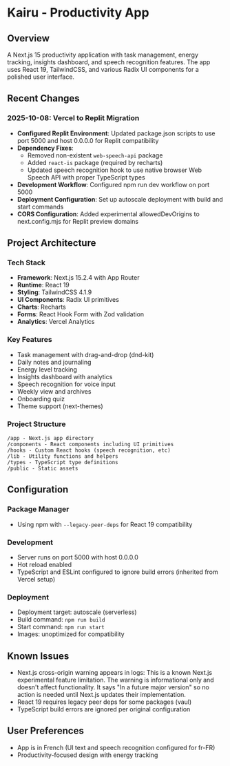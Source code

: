 # Kairu - Productivity App

## Overview
A Next.js 15 productivity application with task management, energy tracking, insights dashboard, and speech recognition features. The app uses React 19, TailwindCSS, and various Radix UI components for a polished user interface.

## Recent Changes

### 2025-10-08: Vercel to Replit Migration
- **Configured Replit Environment**: Updated package.json scripts to use port 5000 and host 0.0.0.0 for Replit compatibility
- **Dependency Fixes**: 
  - Removed non-existent `web-speech-api` package
  - Added `react-is` package (required by recharts)
  - Updated speech recognition hook to use native browser Web Speech API with proper TypeScript types
- **Development Workflow**: Configured npm run dev workflow on port 5000
- **Deployment Configuration**: Set up autoscale deployment with build and start commands
- **CORS Configuration**: Added experimental allowedDevOrigins to next.config.mjs for Replit preview domains

## Project Architecture

### Tech Stack
- **Framework**: Next.js 15.2.4 with App Router
- **Runtime**: React 19
- **Styling**: TailwindCSS 4.1.9
- **UI Components**: Radix UI primitives
- **Charts**: Recharts
- **Forms**: React Hook Form with Zod validation
- **Analytics**: Vercel Analytics

### Key Features
- Task management with drag-and-drop (dnd-kit)
- Daily notes and journaling
- Energy level tracking
- Insights dashboard with analytics
- Speech recognition for voice input
- Weekly view and archives
- Onboarding quiz
- Theme support (next-themes)

### Project Structure
```
/app - Next.js app directory
/components - React components including UI primitives
/hooks - Custom React hooks (speech recognition, etc)
/lib - Utility functions and helpers
/types - TypeScript type definitions
/public - Static assets
```

## Configuration

### Package Manager
- Using npm with `--legacy-peer-deps` for React 19 compatibility

### Development
- Server runs on port 5000 with host 0.0.0.0
- Hot reload enabled
- TypeScript and ESLint configured to ignore build errors (inherited from Vercel setup)

### Deployment
- Deployment target: autoscale (serverless)
- Build command: `npm run build`
- Start command: `npm run start`
- Images: unoptimized for compatibility

## Known Issues
- Next.js cross-origin warning appears in logs: This is a known Next.js experimental feature limitation. The warning is informational only and doesn't affect functionality. It says "In a future major version" so no action is needed until Next.js updates their implementation.
- React 19 requires legacy peer deps for some packages (vaul)
- TypeScript build errors are ignored per original configuration

## User Preferences
- App is in French (UI text and speech recognition configured for fr-FR)
- Productivity-focused design with energy tracking
